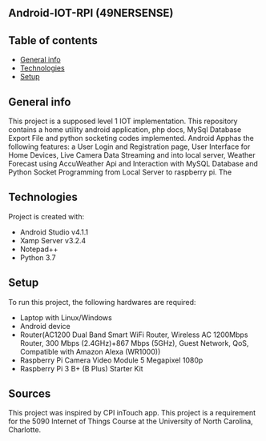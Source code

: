 ## Android-IOT-RPI (49NERSENSE)

## Table of contents
* [General info](#general-info)
* [Technologies](#technologies)
* [Setup](#setup)

## General info
This project is a supposed level 1 IOT implementation. This repository contains a home utility android application, php docs, MySql Database Export File and python socketing codes implemented. Android Apphas the following features: a User Login and Registration page, User Interface for Home Devices, Live Camera Data Streaming and into local server, Weather Forecast using AccuWeather Api and Interaction with MySQL Database and Python Socket Programming from Local Server to raspberry pi. The 
	
## Technologies
Project is created with:
* Android Studio v4.1.1
* Xamp Server v3.2.4
* Notepad++
* Python 3.7
	
## Setup
To run this project, the following hardwares are required:
* Laptop with Linux/Windows
* Android device
* Router(AC1200 Dual Band Smart WiFi Router, Wireless AC 1200Mbps Router, 300 Mbps (2.4GHz)+867 Mbps (5GHz), Guest Network, QoS, Compatible with Amazon Alexa (WR1000))
* Raspberry Pi Camera Video Module 5 Megapixel 1080p
* Raspberry Pi 3 B+ (B Plus) Starter Kit

## Sources
This project was inspired by CPI inTouch app.
This project is a requirement for the 5090 Internet of Things Course at the University of North Carolina, Charlotte.
